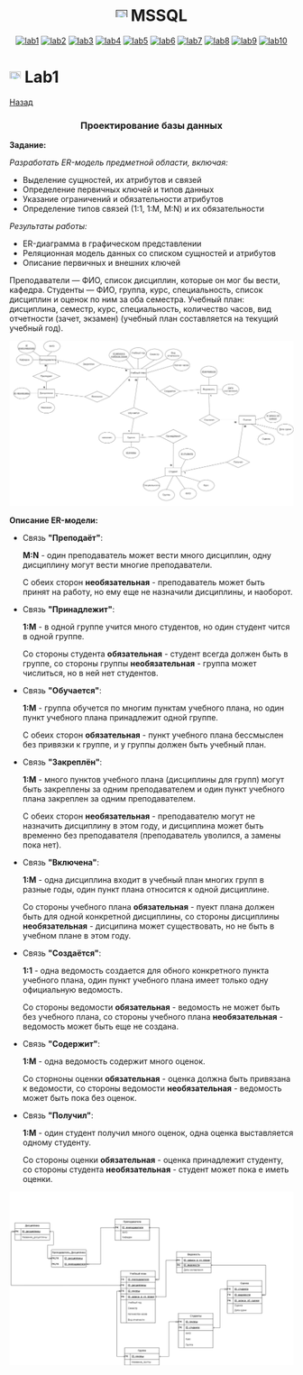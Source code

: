 <h1 name="content" align="center"><a href=""><img src="https://github.com/user-attachments/assets/e080adec-6af7-4bd2-b232-d43cb37024ac" width="20" height="20"/></a> MSSQL</h1>

<p align="center">
  <a href="#-lab1"><img alt="lab1" src="https://img.shields.io/badge/Lab1-bbded6"></a> 
  <a href="#-lab2"><img alt="lab2" src="https://img.shields.io/badge/Lab2-fcc8f8"></a>
  <a href="#-lab3"><img alt="lab3" src="https://img.shields.io/badge/Lab3-eab4f8"></a>
  <a href="#-lab4"><img alt="lab4" src="https://img.shields.io/badge/Lab4-f3f798"></a>
  <a href="#-lab5"><img alt="lab5" src="https://img.shields.io/badge/Lab5-fcf5ee"></a>
  <a href="#-lab6"><img alt="lab6" src="https://img.shields.io/badge/Lab6-fbe8e7"></a> 
  <a href="#-lab7"><img alt="lab7" src="https://img.shields.io/badge/Lab7-a2738c"></a>
  <a href="#-lab8"><img alt="lab8" src="https://img.shields.io/badge/Lab8-eaafaf"></a>
  <a href="#-lab9"><img alt="lab9" src="https://img.shields.io/badge/Lab9-645c84"></a> 
  <a href="#-lab10"><img alt="lab10" src="https://img.shields.io/badge/Lab10-427996"></a> 

  
</p>

# <img src="https://github.com/user-attachments/assets/e080adec-6af7-4bd2-b232-d43cb37024ac" width="20" height="20"/> Lab1
[Назад](#content)
<h3 align="center">
  Проектирование базы данных
</h3>


__Задание:__

_Разработать ER-модель предметной области, включая:_
- Выделение сущностей, их атрибутов и связей
- Определение первичных ключей и типов данных
- Указание ограничений и обязательности атрибутов
- Определение типов связей (1:1, 1:M, M:N) и их обязательности

_Результаты работы:_

- ER-диаграмма в графическом представлении
- Реляционная модель данных со списком сущностей и атрибутов
- Описание первичных и внешних ключей


Преподаватели  — ФИО, список дисциплин, которые он мог бы вести, кафедра.
Студенты — ФИО, группа, курс, специальность, список дисциплин и оценок по ним за оба семестра.
Учебный план: дисциплина, семестр, курс, специальность, количество часов, вид отчетности (зачет, экзамен) (учебный план составляется на текущий учебный год).


![image](/sources/lab1_1.png)


__Описание ER-модели:__
- Связь __"Преподаёт"__:
 
    __M:N__ - один преподаватель может вести много дисциплин, одну дисциплину могут вести многие преподаватели.
   
   С обеих сторон __необязательная__ - преподаватель может быть принят на работу, но ему еще не назначили дисциплины, и наоборот.
- Связь __"Принадлежит"__:

   __1:M__ - в одной группе учится много студентов, но один студент чится в одной группе.
   
   Со стороны студента __обязательная__ - студент всегда должен быть в группе, со стороны группы __необязательная__ - группа может числиться, но в ней нет студентов.
- Связь __"Обучается"__:

   __1:M__ - группа обучется по многим пунктам учебного плана, но один пункт учебного плана принадлежит одной группе.
   
   С обеих сторон __обязательная__ - пункт учебного плана бессмыслен без привязки к группе, и у группы должен быть учебный план.
- Связь __"Закреплён"__:

   __1:M__ - много пунктов учебного плана (дисциплины для групп) могут быть закреплены за одним преподавателем и один пункт учебного плана закреплен за одним преподавателем.
   
   С обеих сторон __необязательная__ - преподавателю могут не назначить дисциплину в этом году, и дисциплина может быть временно без преподавателя (преподаватель уволился, а замены пока нет).
- Связь __"Включена"__:

   __1:M__ - одна дисциплина входит в учебный план многих групп в разные годы, один пункт плана относится к одной дисциплине.
   
   Со стороны учебного плана __обязательная__  - пуект плана должен быть для одной конкретной дисциплины, со стороны дисциплины __необязательная__ - дисципина может существовать, но не быть в         учебном плане в этом году.
- Связь __"Создаётся"__:

    __1:1__ - одна ведомость создается для обного конкретного пункта учебного плана, один пункт учебного плана имеет только одну официальную ведомость.
   
   Со стороны ведомости __обязательная__ - ведомость не может быть без учебного плана, со стороны учебного плана __необязательная__ - ведомость может быть еще не создана.
- Связь __"Содержит"__:
   
   __1:M__ - одна ведомость содержит много оценок.
   
   Со сторноны оценки __обязательная__ - оценка должна быть привязана к ведомости, со стороны ведомости __необязательная__ - ведомость может быть пока без оценок.
- Связь __"Получил"__:
    
   __1:M__ - один студент получил много оценок, одна оценка выставляется одному студенту.
   
   Со стороны оценки __обязательная__ - оценка принадлежит студенту, со стороны студента __необязательная__ - студент может пока е иметь оценки.
   

![image](/sources/lab1_2.png)
